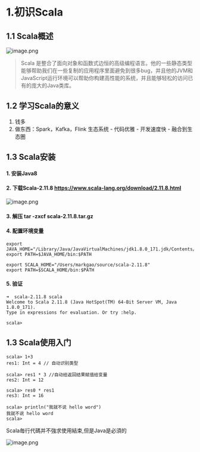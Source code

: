 

# 1.初识Scala

## 1.1 Scala概述
![image.png](https://upload-images.jianshu.io/upload_images/7220971-1296759f9467aa18.png?imageMogr2/auto-orient/strip%7CimageView2/2/w/1240)


>Scala 是整合了面向对象和函数式边恒的高级编程语言。他的一些静态类型能够帮助我们在一些复制的应用程序里面避免到很多bug，并且他的JVM和JavaScript运行环境可以帮助你构建高性能的系统，并且能够轻松的访问已有的庞大的Java类库。


## 1.2 学习Scala的意义

1. 钱多
2. 做东西：Spark，Kafka，Flink 生态系统
        - 代码优雅
        - 开发速度快
        - 融合到生态圈


## 1.3 Scala安装

#### 1. 安装Java8
#### 2. 下载Scala-2.11.8 https://www.scala-lang.org/download/2.11.8.html
![image.png](https://upload-images.jianshu.io/upload_images/7220971-2e23e75c33c3342c.png?imageMogr2/auto-orient/strip%7CimageView2/2/w/1240)
#### 3. 解压 tar -zxcf scala-2.11.8.tar.gz
#### 4. 配置环境变量
```shell
export JAVA_HOME="/Library/Java/JavaVirtualMachines/jdk1.8.0_171.jdk/Contents/Home"
export PATH=$JAVA_HOME/bin:$PATH

export SCALA_HOME="/Users/markgao/source/scala-2.11.8"
export PATH=$SCALA_HOME/bin:$PATH
```

#### 5. 验证

```
➜  scala-2.11.8 scala
Welcome to Scala 2.11.8 (Java HotSpot(TM) 64-Bit Server VM, Java 1.8.0_171).
Type in expressions for evaluation. Or try :help.

scala>
```


## 1.3 Scala使用入门

```
scala> 1+3
res1: Int = 4 // 自动识别类型 

scala> res1 * 3 //自动给返回结果赋值给变量
res2: Int = 12 

scala> res0 * res1
res3: Int = 16

scala> println("我就不说 hello word")
我就不说 hello word
scala>
```

Scala毎行代碼并不強求使用結束,但是Java是必須的

![image.png](https://upload-images.jianshu.io/upload_images/7220971-9fd8d5387ab4bf72.png?imageMogr2/auto-orient/strip%7CimageView2/2/w/1240)

